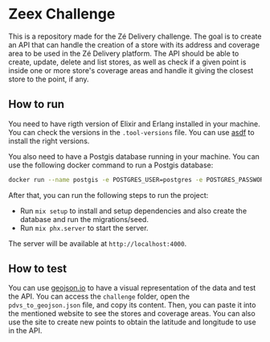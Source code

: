 # Zeex Challenge

This is a repository made for the Zé Delivery challenge. The goal is to create an API that can handle the creation of a store with its address and coverage area to be used in the Zé Delivery platform. The API should be able to create, update, delete and list stores, as well as check if a given point is inside one or more store's coverage areas and handle it giving the closest store to the point, if any.

## How to run

You need to have rigth version of Elixir and Erlang installed in your machine. You can check the versions in the `.tool-versions` file. You can use [asdf](https://asdf-vm.com/) to install the right versions.

You also need to have a Postgis database running in your machine. You can use the following docker command to run a Postgis database:

```bash
docker run --name postgis -e POSTGRES_USER=postgres -e POSTGRES_PASSWORD=postgres -p 5432:5432 -d postgis/postgis
```

After that, you can run the following steps to run the project:

* Run `mix setup` to install and setup dependencies and also create the database and run the migrations/seed.
* Run `mix phx.server` to start the server.

The server will be available at `http://localhost:4000`.

## How to test

You can use [geojson.io](https://geojson.io/) to have a visual representation of the data and test the API. You can access the `challenge` folder, open the `pdvs_to_geojson.json` file, and copy its content. Then, you can paste it into the mentioned website to see the stores and coverage areas. You can also use the site to create new points to obtain the latitude and longitude to use in the API.
